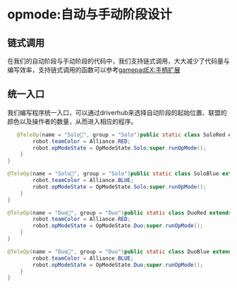 # opmode:自动与手动阶段设计


## 链式调用
在我们的自动阶段与手动阶段的代码中，我们支持链式调用，大大减少了代码量与编写效率，支持链式调用的函数可以参考[gamepadEX:手柄扩展](basic/gamepadex.md)

## 统一入口

我们编写程序统一入口，可以通过driverhub来选择自动阶段的起始位置、联盟的颜色以及操作者的数量，从而进入相应的程序。

```java 
   @TeleOp(name = "Solo🔴", group = "Solo")public static class SoloRed extends TeleOpMode {@Overridepublic void runOpMode() {
        robot.teamColor = Alliance.RED;
        robot.opModeState = OpModeState.Solo;super.runOpMode();
    }
}

@TeleOp(name = "Solo🔵", group = "Solo")public static class SoloBlue extends TeleOpMode {@Overridepublic void runOpMode() {
        robot.teamColor = Alliance.BLUE;
        robot.opModeState = OpModeState.Solo;super.runOpMode();
    }
}

@TeleOp(name = "Duo🔴", group = "Duo")public static class DuoRed extends TeleOpMode {@Overridepublic void runOpMode() {
        robot.teamColor = Alliance.RED;
        robot.opModeState = OpModeState.Duo;super.runOpMode();
    }
}

@TeleOp(name = "Duo🔵", group = "Duo")public static class DuoBlue extends TeleOpMode {@Overridepublic void runOpMode() {
        robot.teamColor = Alliance.BLUE;
        robot.opModeState = OpModeState.Duo;super.runOpMode();
    }
}
```